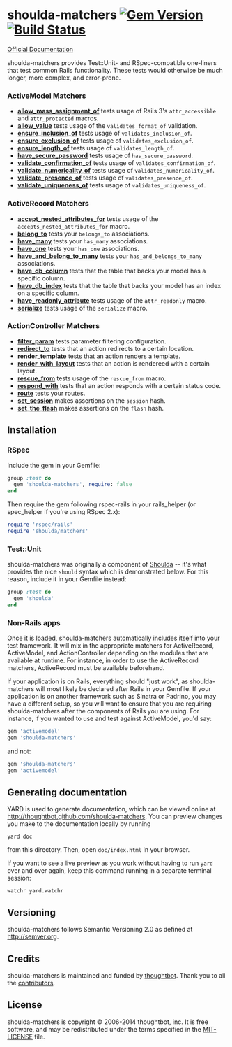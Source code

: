 # shoulda-matchers [![Gem Version][fury-badge]][fury] [![Build Status][travis-badge]][travis]

[Official Documentation][rubydocs]

shoulda-matchers provides Test::Unit- and RSpec-compatible one-liners that test
common Rails functionality. These tests would otherwise be much longer, more
complex, and error-prone.

### ActiveModel Matchers

* **[allow_mass_assignment_of](Shoulda/Matchers/ActiveModel.html#allow_mass_assignment_of-instance_method)**
  tests usage of Rails 3's `attr_accessible` and `attr_protected` macros.
* **[allow_value](Shoulda/Matchers/ActiveModel.html#allow_value-instance_method)**
  tests usage of the `validates_format_of` validation.
* **[ensure_inclusion_of](Shoulda/Matchers/ActiveModel.html#ensure_inclusion_of-instance_method)**
  tests usage of `validates_inclusion_of`.
* **[ensure_exclusion_of](Shoulda/Matchers/ActiveModel.html#ensure_exclusion_of-instance_method)**
  tests usage of `validates_exclusion_of`.
* **[ensure_length_of](Shoulda/Matchers/ActiveModel.html#ensure_length_of-instance_method)**
  tests usage of `validates_length_of`.
* **[have_secure_password](Shoulda/Matchers/ActiveModel.html#have_secure_password-instance_method)**
  tests usage of `has_secure_password`.
* **[validate_confirmation_of](Shoulda/Matchers/ActiveModel.html#validate_confirmation_of-instance_method)**
  tests usage of `validates_confirmation_of`.
* **[validate_numericality_of](Shoulda/Matchers/ActiveModel.html#validate_numericality_of-instance_method)**
  tests usage of `validates_numericality_of`.
* **[validate_presence_of](Shoulda/Matchers/ActiveModel.html#validate_presence_of-instance_method)**
  tests usage of `validates_presence_of`.
* **[validate_uniqueness_of](Shoulda/Matchers/ActiveModel.html#validate_uniqueness_of-instance_method)**
  tests usage of `validates_uniqueness_of`.

### ActiveRecord Matchers

* **[accept_nested_attributes_for](Shoulda/Matchers/ActiveModel.html#accept_nested_attributes_for-instance_method)**
  tests usage of the `accepts_nested_attributes_for` macro.
* **[belong_to](Shoulda/Matchers/ActiveModel.html#belong_to-instance_method)**
  tests your `belongs_to` associations.
* **[have_many](Shoulda/Matchers/ActiveModel.html#have_many-instance_method)**
  tests your `has_many` associations.
* **[have_one](Shoulda/Matchers/ActiveModel.html#have_one-instance_method)**
  tests your `has_one` associations.
* **[have_and_belong_to_many](Shoulda/Matchers/ActiveModel.html#have_and_belong_to_many-instance_method)**
  tests your `has_and_belongs_to_many` associations.
* **[have_db_column](Shoulda/Matchers/ActiveModel.html#have_db_column-instance_method)**
  tests that the table that backs your model has a specific column.
* **[have_db_index](Shoulda/Matchers/ActiveModel.html#have_db_index-instance_method)**
  tests that the table that backs your model has an index on a specific column.
* **[have_readonly_attribute](Shoulda/Matchers/ActiveModel.html#have_readonly_attribute-instance_method)**
  tests usage of the `attr_readonly` macro.
* **[serialize](Shoulda/Matchers/ActiveModel.html#serialize-instance_method)**
  tests usage of the `serialize` macro.

### ActionController Matchers

* **[filter_param](Shoulda/Matchers/ActiveModel.html#filter_param-instance_method)**
  tests parameter filtering configuration.
* **[redirect_to](Shoulda/Matchers/ActiveModel.html#redirect_to-instance_method)**
  tests that an action redirects to a certain location.
* **[render_template](Shoulda/Matchers/ActiveModel.html#render_template-instance_method)**
  tests that an action renders a template.
* **[render_with_layout](Shoulda/Matchers/ActiveModel.html#render_with_layout-instance_method)**
  tests that an action is rendereed with a certain layout.
* **[rescue_from](Shoulda/Matchers/ActiveModel.html#rescue_from-instance_method)**
  tests usage of the `rescue_from` macro.
* **[respond_with](Shoulda/Matchers/ActiveModel.html#respond_with-instance_method)**
  tests that an action responds with a certain status code.
* **[route](Shoulda/Matchers/ActiveModel.html#route-instance_method)**
  tests your routes.
* **[set_session](Shoulda/Matchers/ActiveModel.html#set_session-instance_method)**
  makes assertions on the `session` hash.
* **[set_the_flash](Shoulda/Matchers/ActiveModel.html#set_the_flash-instance_method)**
  makes assertions on the `flash` hash.

## Installation

### RSpec

Include the gem in your Gemfile:

``` ruby
group :test do
  gem 'shoulda-matchers', require: false
end
```

Then require the gem following rspec-rails in your rails_helper (or spec_helper
if you're using RSpec 2.x):

``` ruby
require 'rspec/rails'
require 'shoulda/matchers'
```

### Test::Unit

shoulda-matchers was originally a component of
[Shoulda](http://github.com/thoughtbot/shoulda) -- it's what provides the nice
`should` syntax which is demonstrated below. For this reason, include it in
your Gemfile instead:

```ruby
group :test do
  gem 'shoulda'
end
```

### Non-Rails apps

Once it is loaded, shoulda-matchers automatically includes itself into your test
framework. It will mix in the appropriate matchers for ActiveRecord,
ActiveModel, and ActionController depending on the modules that are available at
runtime. For instance, in order to use the ActiveRecord matchers, ActiveRecord
must be available beforehand.

If your application is on Rails, everything should "just work", as
shoulda-matchers will most likely be declared after Rails in your Gemfile. If
your application is on another framework such as Sinatra or Padrino, you may
have a different setup, so you will want to ensure that you are requiring
shoulda-matchers after the components of Rails you are using. For instance,
if you wanted to use and test against ActiveModel, you'd say:

```ruby
gem 'activemodel'
gem 'shoulda-matchers'
```

and not:

```ruby
gem 'shoulda-matchers'
gem 'activemodel'
```

## Generating documentation

YARD is used to generate documentation, which can be viewed online at
<http://thoughtbot.github.com/shoulda-matchers>. You can preview changes you
make to the documentation locally by running

    yard doc

from this directory. Then, open `doc/index.html` in your browser.

If you want to see a live preview as you work without having to run `yard` over
and over again, keep this command running in a separate terminal session:

    watchr yard.watchr

## Versioning

shoulda-matchers follows Semantic Versioning 2.0 as defined at
<http://semver.org>.

## Credits

shoulda-matchers is maintained and funded by [thoughtbot][community]. Thank you
to all the [contributors][contributors].

## License

shoulda-matchers is copyright © 2006-2014 thoughtbot, inc. It is free software,
and may be redistributed under the terms specified in the
[MIT-LICENSE](MIT-LICENSE) file.

[fury-badge]: https://badge.fury.io/rb/shoulda-matchers.png
[fury]: http://badge.fury.io/rb/shoulda-matchers
[travis-badge]: https://secure.travis-ci.org/thoughtbot/shoulda-matchers.png?branch=master
[travis]: http://travis-ci.org/thoughtbot/shoulda-matchers
[rubydocs]: http://rubydoc.info/github/thoughtbot/shoulda-matchers/master/frames
[community]: http://thoughtbot.com/community
[contributors]: https://github.com/thoughtbot/shoulda-matchers/contributors
